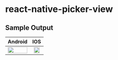 # react-native-picker-view

## Sample Output

| Android | IOS |
|:---:|:---:|
| <img src="https://github.com/surajitsarkar19/react-native-picker-view/blob/master/images/android.gif" width="100%"></img> | <img src="https://github.com/surajitsarkar19/react-native-picker-view/blob/master/images/ios.gif" width="80%"></img> |

